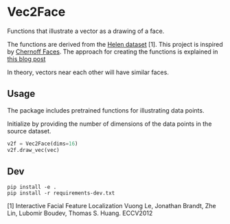 
# Vec2Face

Functions that illustrate a vector as a drawing of a face.

The functions are derived from the [Helen dataset](http://www.ifp.illinois.edu/~vuongle2/helen/) [1]. This project is inspired by [Chernoff Faces](https://en.wikipedia.org/wiki/Chernoff_face). The approach for creating the functions is explained in [this blog post](https://jessicastringham.net/2019/11/06/learning-chernoff-faces/)

In theory, vectors near each other will have similar faces.

## Usage

The package includes pretrained functions for illustrating data points.

Initialize by providing the number of dimensions of the data points in the source dataset.

```python
v2f = Vec2Face(dims=16)
v2f.draw_vec(vec)
```

## Dev

    pip install -e .
    pip install -r requirements-dev.txt


[1] Interactive Facial Feature Localization Vuong Le, Jonathan Brandt, Zhe Lin, Lubomir Boudev, Thomas S. Huang. ECCV2012
